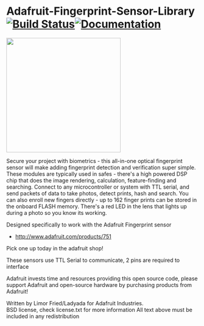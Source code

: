 # Adafruit-Fingerprint-Sensor-Library [![Build Status](https://github.com/adafruit/Adafruit-Fingerprint-Sensor-Library/workflows/Arduino%20Library%20CI/badge.svg)](https://github.com/adafruit/Adafruit-Fingerprint-Sensor-Library/actions)[![Documentation](https://github.com/adafruit/ci-arduino/blob/master/assets/doxygen_badge.svg)](http://adafruit.github.io/Adafruit-Fingerprint-Sensor-Library/html/index.html)

<img src="https://cdn-shop.adafruit.com/970x728/751-03.jpg" height="300"/>

Secure your project with biometrics - this all-in-one optical fingerprint sensor will make adding fingerprint detection and verification super simple. These modules are typically used in safes - there's a high powered DSP chip that does the image rendering, calculation, feature-finding and searching. Connect to any microcontroller or system with TTL serial, and send packets of data to take photos, detect prints, hash and search. You can also enroll new fingers directly - up to 162 finger prints can be stored in the onboard FLASH memory. There's a red LED in the lens that lights up during a photo so you know its working.


Designed specifically to work with the Adafruit Fingerprint sensor
  * http://www.adafruit.com/products/751

Pick one up today in the adafruit shop!

These sensors use TTL Serial to communicate, 2 pins are required to interface

Adafruit invests time and resources providing this open source code, please support Adafruit and open-source hardware by purchasing products from Adafruit!

Written by Limor Fried/Ladyada  for Adafruit Industries.  
BSD license, check license.txt for more information
All text above must be included in any redistribution

